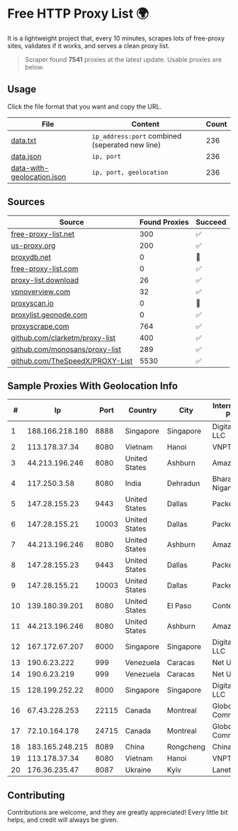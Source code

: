 
# Free HTTP Proxy List 🌍

It is a lightweight project that, every 10 minutes, scrapes lots of free-proxy sites, validates if it works, and serves a clean proxy list.


> Scraper found **7541** proxies at the latest update. Usable proxies are below.

## Usage

Click the file format that you want and copy the URL.


|File|Content|Count|
|----|-------|-----|
|[data.txt](https://raw.githubusercontent.com/themiralay/Proxy-List-World/master/data.txt)|`ip_address:port` combined (seperated new line)|236|
|[data.json](https://raw.githubusercontent.com/themiralay/Proxy-List-World/master/data.json)|`ip, port`|236|
|[data-with-geolocation.json](https://raw.githubusercontent.com/themiralay/Proxy-List-World/master/data-with-geolocation.json)|`ip, port, geolocation`|236|

## Sources

|Source|Found Proxies|Succeed|
|------|-------------|-------|
|[free-proxy-list.net](https://free-proxy-list.net)|300|✅|
|[us-proxy.org](https://www.us-proxy.org)|200|✅|
|[proxydb.net](http://proxydb.net)|0|🚫|
|[free-proxy-list.com](https://free-proxy-list.com/?page=&port=&type%5B%5D=http&type%5B%5D=https&up_time=0&search=Search)|0|✅|
|[proxy-list.download](https://www.proxy-list.download/HTTP)|26|✅|
|[vpnoverview.com](https://vpnoverview.com/privacy/anonymous-browsing/free-proxy-servers)|32|✅|
|[proxyscan.io](https://www.proxyscan.io)|0|🚫|
|[proxylist.geonode.com](https://proxylist.geonode.com/api/proxy-list?limit=300&page=1&sort_by=lastChecked&sort_type=desc&protocols=http,https)|0|✅|
|[proxyscrape.com](https://api.proxyscrape.com/v2/?request=displayproxies&protocol=http&timeout=10000&country=all&ssl=all&anonymity=all)|764|✅|
|[github.com/clarketm/proxy-list](https://raw.githubusercontent.com/clarketm/proxy-list/master/proxy-list-raw.txt)|400|✅|
|[github.com/monosans/proxy-list](https://raw.githubusercontent.com/monosans/proxy-list/main/proxies/http.txt)|289|✅|
|[github.com/TheSpeedX/PROXY-List](https://raw.githubusercontent.com/TheSpeedX/PROXY-List/master/http.txt)|5530|✅|


## Sample Proxies With Geolocation Info

|#|Ip|Port|Country|City|Internet Service Provider|
|-|--|----|-------|----|-------------------------|
|1|188.166.218.180|8888|Singapore|Singapore|DigitalOcean, LLC|
|2|113.178.37.34|8080|Vietnam|Hanoi|VNPT|
|3|44.213.196.246|8080|United States|Ashburn|Amazon.com|
|4|117.250.3.58|8080|India|Dehradun|Bharat Sanchar Nigam Ltd|
|5|147.28.155.23|9443|United States|Dallas|Packet Host, Inc.|
|6|147.28.155.21|10003|United States|Dallas|Packet Host, Inc.|
|7|44.213.196.246|8080|United States|Ashburn|Amazon.com|
|8|147.28.155.23|9443|United States|Dallas|Packet Host, Inc.|
|9|147.28.155.21|10003|United States|Dallas|Packet Host, Inc.|
|10|139.180.39.201|8080|United States|El Paso|Conterra|
|11|44.213.196.246|8080|United States|Ashburn|Amazon.com|
|12|167.172.67.207|8000|Singapore|Singapore|DigitalOcean, LLC|
|13|190.6.23.222|999|Venezuela|Caracas|Net Uno|
|14|190.6.23.219|999|Venezuela|Caracas|Net Uno|
|15|128.199.252.22|8000|Singapore|Singapore|DigitalOcean, LLC|
|16|67.43.228.253|22115|Canada|Montreal|GloboTech Communications|
|17|72.10.164.178|24715|Canada|Montreal|GloboTech Communications|
|18|183.165.248.215|8089|China|Rongcheng|Chinanet|
|19|113.178.37.34|8080|Vietnam|Hanoi|VNPT|
|20|176.36.235.47|8087|Ukraine|Kyiv|Lanet Network|



## Contributing

Contributions are welcome, and they are greatly appreciated! Every
little bit helps, and credit will always be given.

